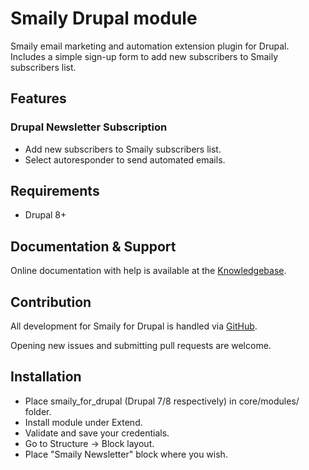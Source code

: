# Smaily Drupal module

Smaily email marketing and automation extension plugin for Drupal.
Includes a simple sign-up form to add new subscribers to Smaily subscribers list.
## Features
### Drupal Newsletter Subscription
- Add new subscribers to Smaily subscribers list.
- Select autoresponder to send automated emails.

## Requirements
- Drupal 8+
## Documentation & Support
Online documentation with help is available at the [Knowledgebase](http://help.smaily.com/en/support/home).
## Contribution
All development for Smaily for Drupal is handled via [GitHub](https://github.com/sendsmaily/smaily-drupal-module).

Opening new issues and submitting pull requests are welcome.

## Installation

- Place smaily_for_drupal (Drupal 7/8 respectively) in core/modules/ folder.
- Install module under Extend.
- Validate and save your credentials.
- Go to Structure -> Block layout.
- Place "Smaily Newsletter" block where you wish.
